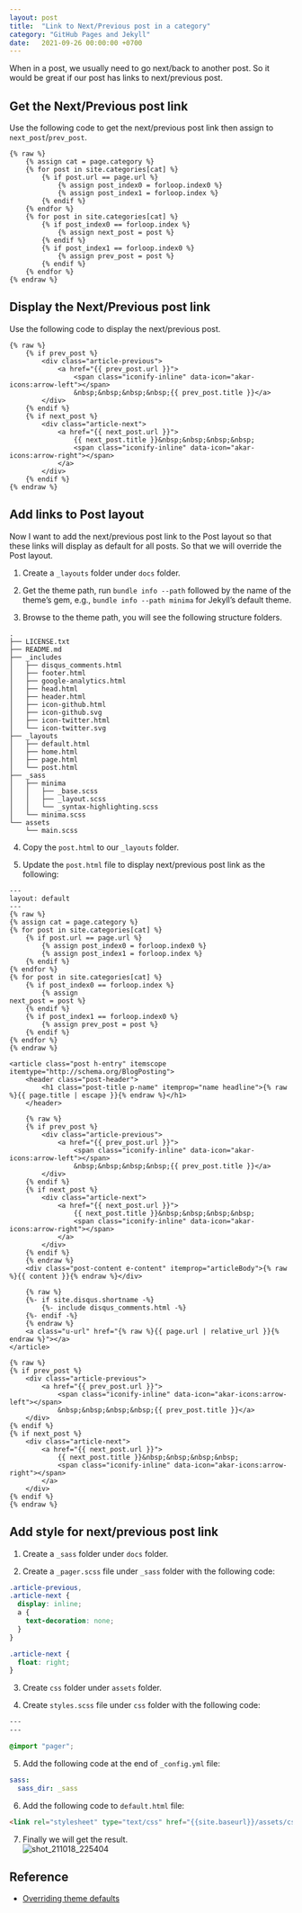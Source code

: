 ```yaml
---
layout: post
title:  "Link to Next/Previous post in a category"
category: "GitHub Pages and Jekyll"
date:   2021-09-26 00:00:00 +0700
---
```


When in a post, we usually need to go next/back to another post. So it would be great if our post has links to next/previous post.

## Get the Next/Previous post link
Use the following code to get the next/previous post link then assign to `next_post`/`prev_post`.
```liquid
{% raw %}
    {% assign cat = page.category %}
    {% for post in site.categories[cat] %}
        {% if post.url == page.url %}
            {% assign post_index0 = forloop.index0 %}
            {% assign post_index1 = forloop.index %}
        {% endif %}
    {% endfor %}
    {% for post in site.categories[cat] %}
        {% if post_index0 == forloop.index %}
            {% assign next_post = post %}
        {% endif %}
        {% if post_index1 == forloop.index0 %}
            {% assign prev_post = post %}
        {% endif %}
    {% endfor %}
{% endraw %}
```

## Display the Next/Previous post link
Use the following code to display the next/previous post.
```liquid
{% raw %}
    {% if prev_post %}
        <div class="article-previous">
            <a href="{{ prev_post.url }}">
                <span class="iconify-inline" data-icon="akar-icons:arrow-left"></span>
                &nbsp;&nbsp;&nbsp;&nbsp;{{ prev_post.title }}</a>
        </div>
    {% endif %}
    {% if next_post %}
        <div class="article-next">
            <a href="{{ next_post.url }}">
                {{ next_post.title }}&nbsp;&nbsp;&nbsp;&nbsp;
                <span class="iconify-inline" data-icon="akar-icons:arrow-right"></span>
            </a>
        </div>
    {% endif %}
{% endraw %}
```

## Add links to Post layout
Now I want to add the next/previous post link to the Post layout so that these links will display as default for all posts. So that we will override the Post layout.

1. Create a `_layouts` folder under `docs` folder.

1. Get the theme path, run `bundle info --path` followed by the name of the theme’s gem, e.g., `bundle info --path minima` for Jekyll’s default theme.

2. Browse to the theme path, you will see the following structure folders.
```
.
├── LICENSE.txt
├── README.md
├── _includes
│   ├── disqus_comments.html
│   ├── footer.html
│   ├── google-analytics.html
│   ├── head.html
│   ├── header.html
│   ├── icon-github.html
│   ├── icon-github.svg
│   ├── icon-twitter.html
│   └── icon-twitter.svg
├── _layouts
│   ├── default.html
│   ├── home.html
│   ├── page.html
│   └── post.html
├── _sass
│   ├── minima
│   │   ├── _base.scss
│   │   ├── _layout.scss
│   │   └── _syntax-highlighting.scss
│   └── minima.scss
└── assets
    └── main.scss
```
4. Copy the `post.html` to our `_layouts` folder.

5. Update the `post.html` file to display next/previous post link as the following:

```liquid
---
layout: default
---
{% raw %}
{% assign cat = page.category %}
{% for post in site.categories[cat] %}
    {% if post.url == page.url %}
        {% assign post_index0 = forloop.index0 %}
        {% assign post_index1 = forloop.index %}
    {% endif %}
{% endfor %}
{% for post in site.categories[cat] %}
    {% if post_index0 == forloop.index %}
        {% assign
next_post = post %}
    {% endif %}
    {% if post_index1 == forloop.index0 %}
        {% assign prev_post = post %}
    {% endif %}
{% endfor %}
{% endraw %}

<article class="post h-entry" itemscope itemtype="http://schema.org/BlogPosting">
    <header class="post-header">
        <h1 class="post-title p-name" itemprop="name headline">{% raw %}{{ page.title | escape }}{% endraw %}</h1>
    </header>

    {% raw %}
    {% if prev_post %}
        <div class="article-previous">
            <a href="{{ prev_post.url }}">
                <span class="iconify-inline" data-icon="akar-icons:arrow-left"></span>
                &nbsp;&nbsp;&nbsp;&nbsp;{{ prev_post.title }}</a>
        </div>
    {% endif %}
    {% if next_post %}
        <div class="article-next">
            <a href="{{ next_post.url }}">
                {{ next_post.title }}&nbsp;&nbsp;&nbsp;&nbsp;
                <span class="iconify-inline" data-icon="akar-icons:arrow-right"></span>
            </a>
        </div>
    {% endif %}
    {% endraw %}
    <div class="post-content e-content" itemprop="articleBody">{% raw %}{{ content }}{% endraw %}</div>

    {% raw %}
    {%- if site.disqus.shortname -%}
        {%- include disqus_comments.html -%}
    {%- endif -%}
    {% endraw %}
    <a class="u-url" href="{% raw %}{{ page.url | relative_url }}{% endraw %}"></a>
</article>

{% raw %}
{% if prev_post %}
    <div class="article-previous">
        <a href="{{ prev_post.url }}">
            <span class="iconify-inline" data-icon="akar-icons:arrow-left"></span>
            &nbsp;&nbsp;&nbsp;&nbsp;{{ prev_post.title }}</a>
    </div>
{% endif %}
{% if next_post %}
    <div class="article-next">
        <a href="{{ next_post.url }}">
            {{ next_post.title }}&nbsp;&nbsp;&nbsp;&nbsp;
            <span class="iconify-inline" data-icon="akar-icons:arrow-right"></span>
        </a>
    </div>
{% endif %}
{% endraw %}
```

## Add style for next/previous post link
1. Create a `_sass` folder under `docs` folder.

2. Create a `_pager.scss` file under `_sass` folder with the following code:
```css
.article-previous,
.article-next {
  display: inline;
  a {
    text-decoration: none;
  }
}

.article-next {
  float: right;
}

```
3. Create `css` folder under `assets` folder.

4. Create `styles.scss` file under `css` folder with the following code:
```css
---
---

@import "pager";
```

5. Add the following code at the end of `_config.yml` file:
```YAML
sass:
  sass_dir: _sass
```

6. Add the following code to `default.html` file:
```HTML
<link rel="stylesheet" type="text/css" href="{{site.baseurl}}/assets/css/styles.css"/>
```

7. Finally we will get the result.  
![shot_211018_225404](../../assets/img/github-pages-and-jekyll/shot_211018_225404.png)
## Reference
- [Overriding theme defaults](https://jekyllrb.com/docs/themes/#overriding-theme-defaults)